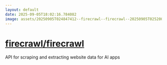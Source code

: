 ```yaml
---
layout: default
date: 2025-09-05T18:02:16.784082
image: assets/20250905T024847412--firecrawl--firecrawl--20250905T025200963--cropped.png
---
```


# [firecrawl/firecrawl](https://github.com/firecrawl/firecrawl)

API for scraping and extracting website data for AI apps
